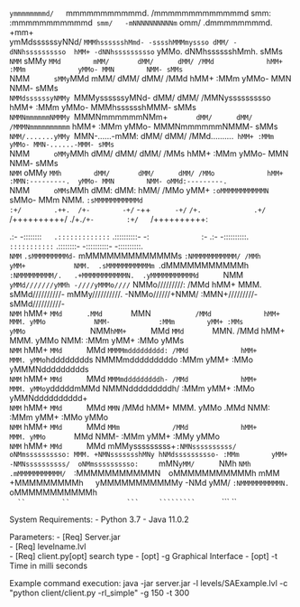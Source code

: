    `ymmmmmmmmd/   `mmmmmmmmmmmd.   /mmmmmmmmmmmmmd smm:   :mmmmmmmmmmmd` smm/   -mNNNNNNNNNNm` omm/   .dmmmmmmmmd.   +mm+                                                           
  ymMdssssssyNNd/ `MMMhsssssshMmd- -sssshMMMmyssso dMM/ -dNNhssssssssso  hMM+ -dNNhssssssssso` yMMo. dNMhsssssshMmh. sMMs                                                           
 `NMM`       sMMy `MMd        mMM/       dMM/      dMM/ /MMd             hMM+ :MMm             yMMo- MMN        NMM- sMMs                                                           
 `NMM`       sMMy `MMd        mMM/       dMM/      dMM/ /MMd             hMM+ :MMm             yMMo- MMN        NMM- sMMs                                                           
 `NMMdssssssyNMMy `MMMyssssssyMNd-       dMM/      dMM/ /MMNyssssssssso  hMM+ :MMm             yMMo- MMMhsssssshMMM- sMMs                                                           
 `NMMNmmmmmmNMMMy `MMMNmmmmmmNMm+`       dMM/      dMM/ /MMMNmmmmmmmmmm` hMM+ :MMm             yMMo- MMMNmmmmmmNMMM- sMMs                                                           
 `NMM/.......yMMy `MMN-......-mMM:       dMM/      dMM/ /MMd..........`  hMM+ :MMm             yMMo- MMN-......-MMM- sMMs                                                           
 `NMM`       oMMy `MMh        dMM/       dMM/      dMM/ /MMs             hMM+ :MMm             yMMo- MMN        NMM- sMMs                                                           
 `NMM`       oMMy `MMh        dMM/       dMM/      dMM/ /MMo             hMM+ :MMN:---------.  yMMo- MMN        NMM- oMMd:---------.                                                
 `NMM`       oMMs `MMh        dMM:       dMM:      hMM/ /MMo             yMM+ `:oMMMMMMMMMMMN` sMMo- MMm        NMM. `:sMMMMMMMMMMMd                                                
  :+/        .++.  /+-        -+/`       -++`      -+/` `/+.             .+/`    /++++++++++/  ./+.` /+-        :+/    `/++++++++++:                                                

  .:-     -::::::::`   .:::::::::::::`    .::::::::::-   -:`             `:-             .:-     -::::::::::.   `:::::::::::`    .::::::::-       -::::::::::-     -::::::::::.     
 `NMM` `.sMMMMMMMMMd-` mMMMMMMMMMMMMMs  `:NMMMMMMMMMMM/ /MMh             yMM+            NMM.  .sMMMMMMMMMMMm `.dMMMMMMMMMMMh  `:NMMMMMMMMM/.   .+MMMMMMMMMMMN.  .yMMMMMMMMMMMd     
 `NMM` yMMd///////yMMh -////yMMMo////`  NMMo/////////:  /MMd             hMM+            MMM. sMMd//////////- mMMy//////////. -NMMo//////+NMM/ :MMN+/////////-  sMMd//////////-     
 `NMM` hMM+       `MMd      .MMd       `MMN`            /MMd             hMM+            MMM. yMMo            NMM-            :MMm        yMM+ :MMs             yMMo                
 `NMM` hMM+       `MMd      `MMd       `MMN.            /MMd             hMM+            MMM. yMMo            NMM:            :MMm        yMM+ :MMo             yMMs                
 `NMM` hMM+       `MMd      `MMd       `MMMMmddddddddd: /MMd             hMM+            MMM. yMMo`hdddddddds NMMMmdddddddddo :MMm        yMM+ :MMo             yMMMNddddddddds     
 `NMM` hMM+       `MMd      `MMd       `MMMmdddddddddh- /MMd             hMM+            MMM. yMMo`ydddddmMMd NMMNdddddddddh/ :MMm        yMM+ :MMo             yMMNdddddddddd+     
 `NMM` hMM+       `MMd      `MMd       `MMN`            /MMd             hMM+            MMM. yMMo       .MMd NMM:            :MMm        yMM+ :MMo             yMMo                
 `NMM` hMM+       `MMd      `MMd       `MMm             /MMd             hMM+            MMM. yMMo       `MMd NMM-            :MMm        yMM+ :MMy             yMMo                
 `NMM` hMM+       `MMd      `MMd        mMMysssssssss+` :NMNssssssssss/  oNMmssssssssso: MMM. +NMNssssssshMNy hNMdssssssssso- :MMm        yMM+ -NMNssssssssss/  oNMmssssssssso:     
 `mMN` yMM/       `NMh      `NMh         .mMMMMMMMMMMM/  `:MMMMMMMMMMMN`  `oMMMMMMMMMMMh mMM`  `+MMMMMMMMMh`   `yMMMMMMMMMMMy -NMd        yMM/  `:NMMMMMMMMMMN.  `oMMMMMMMMMMMh     
  ```   ``         ``        ```          ````````````     ````````````     ```````````  ```     `````````       ```````````   ```         ``     ````````````     ````````````     

System Requirements:
	- Python 3.7
	- Java 11.0.2

Parameters:
 	- [Req] Server.jar 		
 	- [Req] levelname.lvl 	 
 	- [Req] client.py[opt] search type
 	- [opt] -g 				Graphical Interface
 	- [opt] -t 				Time in milli seconds  


Example command execution: 
java -jar server.jar -l levels/SAExample.lvl -c "python client/client.py -rl_simple" -g 150 -t 300

